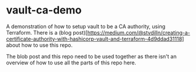 # vault-ca-demo
A demonstration of how to setup vault to be a CA authority, using Terraform.  There is a (blog post)[https://medium.com/@stvdilln/creating-a-certificate-authority-with-hashicorp-vault-and-terraform-4d9ddad31118] about how to use this repo.

The blob post and this repo need to be used together as there isn't an overview of how to use all the parts of this repo here. 

